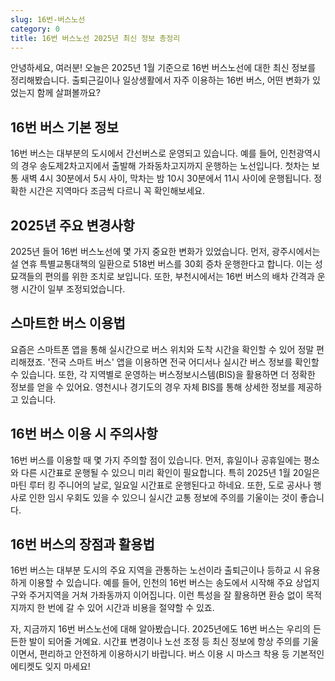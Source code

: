 ```yaml
---
slug: 16번-버스노선
category: 0
title: 16번 버스노선 2025년 최신 정보 총정리
---
```


안녕하세요, 여러분! 오늘은 2025년 1월 기준으로 16번 버스노선에 대한 최신 정보를 정리해봤습니다. 출퇴근길이나 일상생활에서 자주 이용하는 16번 버스, 어떤 변화가 있었는지 함께 살펴볼까요?

## 16번 버스 기본 정보

16번 버스는 대부분의 도시에서 간선버스로 운영되고 있습니다. 예를 들어, 인천광역시의 경우 송도제2차고지에서 출발해 가좌동차고지까지 운행하는 노선입니다. 첫차는 보통 새벽 4시 30분에서 5시 사이, 막차는 밤 10시 30분에서 11시 사이에 운행됩니다. 정확한 시간은 지역마다 조금씩 다르니 꼭 확인해보세요.

## 2025년 주요 변경사항

2025년 들어 16번 버스노선에 몇 가지 중요한 변화가 있었습니다. 먼저, 광주시에서는 설 연휴 특별교통대책의 일환으로 518번 버스를 30회 증차 운행한다고 합니다. 이는 성묘객들의 편의를 위한 조치로 보입니다. 또한, 부천시에서는 16번 버스의 배차 간격과 운행 시간이 일부 조정되었습니다.

## 스마트한 버스 이용법

요즘은 스마트폰 앱을 통해 실시간으로 버스 위치와 도착 시간을 확인할 수 있어 정말 편리해졌죠. '전국 스마트 버스' 앱을 이용하면 전국 어디서나 실시간 버스 정보를 확인할 수 있습니다. 또한, 각 지역별로 운영하는 버스정보시스템(BIS)을 활용하면 더 정확한 정보를 얻을 수 있어요. 영천시나 경기도의 경우 자체 BIS를 통해 상세한 정보를 제공하고 있습니다.

## 16번 버스 이용 시 주의사항

16번 버스를 이용할 때 몇 가지 주의할 점이 있습니다. 먼저, 휴일이나 공휴일에는 평소와 다른 시간표로 운행될 수 있으니 미리 확인이 필요합니다. 특히 2025년 1월 20일은 마틴 루터 킹 주니어의 날로, 일요일 시간표로 운행된다고 하네요. 또한, 도로 공사나 행사로 인한 임시 우회도 있을 수 있으니 실시간 교통 정보에 주의를 기울이는 것이 좋습니다.

## 16번 버스의 장점과 활용법

16번 버스는 대부분 도시의 주요 지역을 관통하는 노선이라 출퇴근이나 등하교 시 유용하게 이용할 수 있습니다. 예를 들어, 인천의 16번 버스는 송도에서 시작해 주요 상업지구와 주거지역을 거쳐 가좌동까지 이어집니다. 이런 특성을 잘 활용하면 환승 없이 목적지까지 한 번에 갈 수 있어 시간과 비용을 절약할 수 있죠.

자, 지금까지 16번 버스노선에 대해 알아봤습니다. 2025년에도 16번 버스는 우리의 든든한 발이 되어줄 거예요. 시간표 변경이나 노선 조정 등 최신 정보에 항상 주의를 기울이면서, 편리하고 안전하게 이용하시기 바랍니다. 버스 이용 시 마스크 착용 등 기본적인 에티켓도 잊지 마세요!